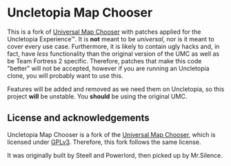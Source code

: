 # Uncletopia Map Chooser

This is a fork of [Universal Map Chooser](https://github.com/Silenci0/UMC) with
patches applied for the Uncletopia Experience™. It is **not** meant to be
_universal_, nor is it meant to cover every use case. Furthermore, it is likely
to contain ugly hacks and, in fact, have _less_ functionality than the original
version of the UMC as well as be Team Fortress 2 specific. Therefore, patches
that make this code "better" will not be accepted, however if you are running an
Uncletopia clone, you will probably want to use this.

Features will be added and removed as we need them on Uncletopia, so this
project **will** be unstable. You **should** be using the original UMC.

## License and acknowledgements

Uncletopia Map Chooser is a fork of the [Universal Map
Chooser](https://github.com/Silenci0/UMC), which is licensed under
[GPLv3](LICENSE). Therefore, this fork follows the same license.

It was originally built by Steell and Powerlord, then picked up by Mr.Silence.
